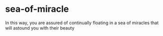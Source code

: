 # sea-of-miracle
In this way, you are assured of continually floating in a sea of miracles that will astound you with their beauty
